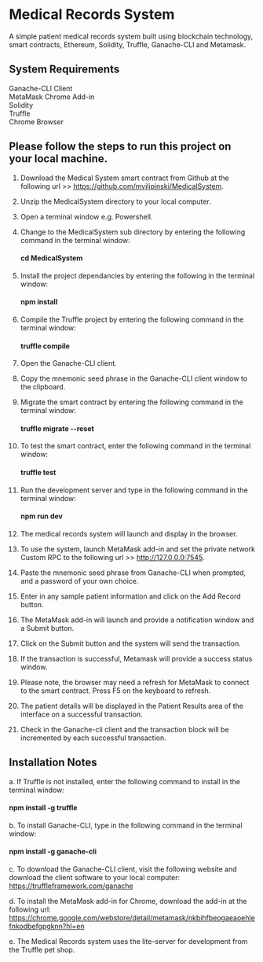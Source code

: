# Medical Records System
A simple patient medical records system built using blockchain technology, smart contracts, Ethereum, Solidity, Truffle, Ganache-CLI and Metamask.

## System Requirements
Ganache-CLI Client
<br />
MetaMask Chrome Add-in 
<br />
Solidity
<br />
Truffle
<br />
Chrome Browser

## Please follow the steps to run this project on your local machine.

1. Download the Medical System smart contract from Github at the following url >> https://github.com/mvjlipinski/MedicalSystem.

2. Unzip the MedicalSystem directory to your local computer.

3. Open a terminal window e.g. Powershell.

4. Change to the MedicalSystem sub directory by entering the following command in the terminal window:
   #### cd MedicalSystem

5. Install the project dependancies by entering the following in the terminal window:
   #### npm install
   
6. Compile the Truffle project by entering the following command in the terminal window:
   #### truffle compile
   
7. Open the Ganache-CLI client.  

8. Copy the mnemonic seed phrase in the Ganache-CLI client window to the clipboard.

9. Migrate the smart contract by entering the following command in the terminal window:
   #### truffle migrate --reset
   
10. To test the smart contract, enter the following command in the terminal window:
    #### truffle test
   
11. Run the development server and type in the following command in the terminal window:
    #### npm run dev

12. The medical records system will launch and display in the browser.
  
13. To use the system, launch MetaMask add-in and set the private network Custom RPC to the following url >> http://127.0.0.0:7545. 

14. Paste the mnemonic seed phrase from Ganache-CLI when prompted, and a password of your own choice.

15. Enter in any sample patient information and click on the Add Record button.  

16. The MetaMask add-in will launch and provide a notification window and a Submit button. 

17. Click on the Submit button and the system will send the transaction.  

18. If the transaction is successful, Metamask will provide a success status window.  

19. Please note, the browser may need a refresh for MetaMask to connect to the smart contract.  Press F5 on the keyboard to refresh.

20. The patient details will be displayed in the Patient Results area of the interface on a successful transaction.

21. Check in the Ganache-cli client and the transaction block will be incremented by each successful transaction.

## Installation Notes
a. If Truffle is not installed, enter the following command to install in the terminal window:
   #### npm install -g truffle

b. To install  Ganache-CLI, type in the following command in the terminal window:
   #### npm install -g ganache-cli

c. To download the Ganache-CLI client, visit the following website and download the client software to your local computer:
   https://truffleframework.com/ganache

d. To install the MetaMask add-in for Chrome, download the add-in at the following url:
   https://chrome.google.com/webstore/detail/metamask/nkbihfbeogaeaoehlefnkodbefgpgknn?hl=en

e. The Medical Records system uses the lite-server for development from the Truffle pet shop.

